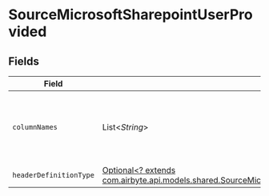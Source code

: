 # SourceMicrosoftSharepointUserProvided


## Fields

| Field                                                                                                                                                                                               | Type                                                                                                                                                                                                | Required                                                                                                                                                                                            | Description                                                                                                                                                                                         |
| --------------------------------------------------------------------------------------------------------------------------------------------------------------------------------------------------- | --------------------------------------------------------------------------------------------------------------------------------------------------------------------------------------------------- | --------------------------------------------------------------------------------------------------------------------------------------------------------------------------------------------------- | --------------------------------------------------------------------------------------------------------------------------------------------------------------------------------------------------- |
| `columnNames`                                                                                                                                                                                       | List<*String*>                                                                                                                                                                                      | :heavy_check_mark:                                                                                                                                                                                  | The column names that will be used while emitting the CSV records                                                                                                                                   |
| `headerDefinitionType`                                                                                                                                                                              | [Optional<? extends com.airbyte.api.models.shared.SourceMicrosoftSharepointSchemasStreamsHeaderDefinitionType>](../../models/shared/SourceMicrosoftSharepointSchemasStreamsHeaderDefinitionType.md) | :heavy_minus_sign:                                                                                                                                                                                  | N/A                                                                                                                                                                                                 |